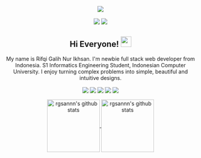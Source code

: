 <p align='center'>
  
  <a href="https://github.com/rgsannn/">
     <img align="center" src="https://github.com/rgsannn/rgsannn/assets/72956930/3a367118-314c-44c7-9a72-79d895dfcb18" />
  </a>
  <br>
  <br>
      <a href="https://github.com/rgsannn?tab=followers"><img src="https://img.shields.io/github/followers/rgsannn?style=social" /></a>
      <a href="http://twitter.com/rgsannn"><img src="https://img.shields.io/twitter/follow/rgsannn?style=social" /></a>
 
  <h2 align='center'> Hi Everyone! <img src="https://media.giphy.com/media/hvRJCLFzcasrR4ia7z/giphy.gif" width="28"></h2>
  <p align="center">
    My name is Rifqi Galih Nur Ikhsan. I'm newbie full stack web developer from Indonesia. S1 Informatics Engineering Student, Indonesian Computer University. I enjoy turning complex problems into simple, beautiful and intuitive designs.
  </p>

</p>

<p align='center'>
  
 <img align="center" src="https://img.shields.io/badge/JavaScript-Intermediate-yellow" />
 <img align="center" src="https://img.shields.io/badge/PHP-Intermediate-lightblue" />
 <img align="center" src="https://img.shields.io/badge/Bootstrap-Expert-purple" />
 <img align="center" src="https://img.shields.io/badge/Laravel-Intermediate-red" />
 <img align="center" src="https://img.shields.io/badge/TailwindCSS-Intermediate-blue" />
  <br>
  <br>
  <a href="https://github.com/rgsannn/">
     <img align="center" height="140px" src="https://github-readme-stats.vercel.app/api/top-langs/?username=rgsannn&layout=compact&title_color=8B64FF&theme=dracula" alt="rgsannn's github stats"/>
  </a>
  <a href="https://github.com/rgsannn/">
     <img align="center" height="140px" src="https://github-readme-stats.vercel.app/api?username=rgsannn&hide=issues&count_private=true&show_icons=true&title_color=8B64FF&icon_color=8B64FF&theme=dracula" alt="rgsannn's github stats" />
  </a>
  
</p>

<!---
![readmebox](https://github.com/rgsannn/rgsannn/assets/72956930/3a367118-314c-44c7-9a72-79d895dfcb18)

![JavaScript](https://img.shields.io/badge/JavaScript-Intermediate-yellow)
![PHP](https://img.shields.io/badge/PHP-Intermediate-lightblue)
![Bootstrap](https://img.shields.io/badge/Bootstrap-Expert-purple)
![Laravel](https://img.shields.io/badge/Laravel-Intermediate-red)
![Tailwind CSS](https://img.shields.io/badge/TailwindCSS-Intermediate-blue)

## Hi Everyone 👋
My name is Rifqi Galih Nur Ikhsan. I'm newbie full stack web developer from Indonesia. S1 Informatics Engineering Student, Indonesian Computer University. I enjoy turning complex problems into simple, beautiful and intuitive designs.

## About Me
- 👋 Hi, I’m **Rifqi Galih Nur Ikhsan**
- 👀 I’m interested in **Web Developer**
- 🌱 I’m currently learning **Full Stack Web Developer** And speak **English**
- 😄 I'm natively speak **Indonesian**.
- 🍎 Beginner mindset (**Open To Learning**)
- 📫 How to reach me at my instagram [@rgsannn](https://www.instagram.com/rgsannn)
- ⚙️ I use daily <code>.php</code> <code>.js</code> <code>.html</code> <code>.css</code> <code>.scss</code>

## Socials
<a href="https://github.com/rgsannn?tab=followers"><img src="https://img.shields.io/github/followers/rgsannn?style=social" /></a>
<a href="http://twitter.com/rgsannn"><img src="https://img.shields.io/twitter/follow/rgsannn?style=social" /></a>

## GitHub Stats

<img align="center" src="https://github-readme-stats.vercel.app/api?username=rgsannn&count_private=true&include_all_commits=true&show_icons=true&title_color=007bff&text_color=e7e7e7&icon_color=007bff&bg_color=171c28" />

![Top Langs](https://github-readme-stats.vercel.app/api/top-langs/?username=rgsannn&layout=compact&title_color=007bff&text_color=e7e7e7&icon_color=007bff&bg_color=171c28)
-->
